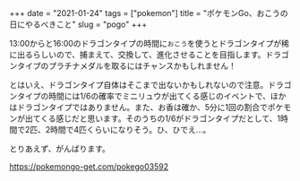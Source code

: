 +++
date = "2021-01-24"
tags = ["pokemon"]
title = "ポケモンGo、おこうの日にやるべきこと"
slug = "pogo"
+++

13:00からと16:00のドラゴンタイプの時間に`おこう`を使うとドラゴンタイプが稀に出るらしいので、捕まえて、交換して、進化させることを目指します。ドラゴンタイプのプラチナメダルを取るにはチャンスかもしれません！

とはいえ、ドラゴンタイプ自体はそこまで出ないかもしれないので注意。ドラゴンタイプの時間には1/6の確率でミニリュウが出てくる感じのイベントで、ほかはドラゴンタイプではありません。また、お香は確か、5分に1回の割合でポケモンが出てくる感じだと思います。そのうちの1/6がドラゴンタイプだとして、1時間で2匹、2時間で4匹くらいになりそう。ひ、ひでえ...。

とりあえず、がんばります。

https://pokemongo-get.com/pokego03592

